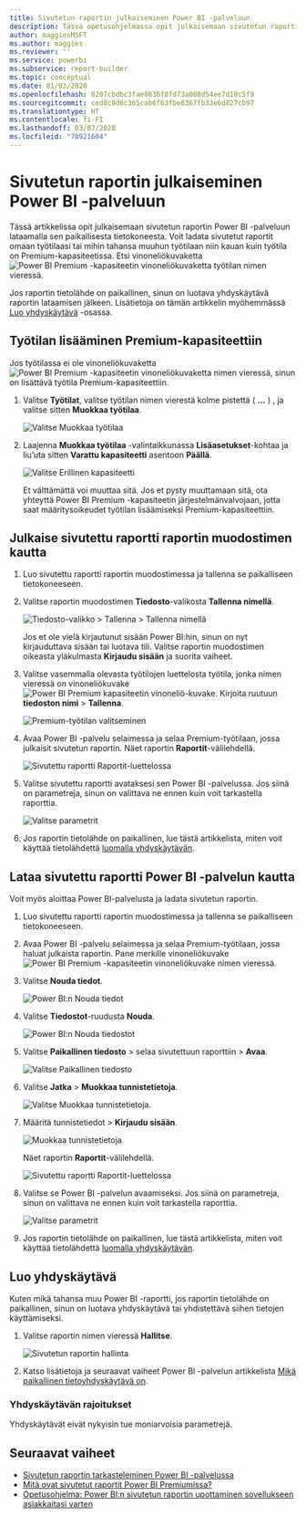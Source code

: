 ```yaml
---
title: Sivutetun raportin julkaiseminen Power BI -palveluun
description: Tässä opetusohjelmassa opit julkaisemaan sivutetun raportin Power BI -palveluun lataamalla sen paikallisesta tietokoneesta.
author: maggiesMSFT
ms.author: maggies
ms.reviewer: ''
ms.service: powerbi
ms.subservice: report-builder
ms.topic: conceptual
ms.date: 01/03/2020
ms.openlocfilehash: 0207cbdbc3fae8636f8fd73a008d54ee7d10c5f9
ms.sourcegitcommit: ced8c9d6c365cab6f63fbe8367fb33e6d827cb97
ms.translationtype: HT
ms.contentlocale: fi-FI
ms.lasthandoff: 03/07/2020
ms.locfileid: "78921604"
---
```

# <a name="publish-a-paginated-report-to-the-power-bi-service"></a>Sivutetun raportin julkaiseminen Power BI -palveluun

Tässä artikkelissa opit julkaisemaan sivutetun raportin Power BI -palveluun lataamalla sen paikallisesta tietokoneesta. Voit ladata sivutetut raportit omaan työtilaasi tai mihin tahansa muuhun työtilaan niin kauan kuin työtila on Premium-kapasiteetissa. Etsi vinoneliökuvaketta ![Power BI Premium -kapasiteetin vinoneliökuvaketta](media/paginated-reports-save-to-power-bi-service/premium-diamond.png) työtilan nimen vieressä. 

Jos raportin tietolähde on paikallinen, sinun on luotava yhdyskäytävä raportin lataamisen jälkeen. Lisätietoja on tämän artikkelin myöhemmässä [Luo yhdyskäytävä](#create-a-gateway) -osassa.

## <a name="add-a-workspace-to-a-premium-capacity"></a>Työtilan lisääminen Premium-kapasiteettiin

Jos työtilassa ei ole vinoneliökuvaketta ![Power BI Premium -kapasiteetin vinoneliökuvaketta](media/paginated-reports-save-to-power-bi-service/premium-diamond.png) nimen vieressä, sinun on lisättävä työtila Premium-kapasiteettiin. 

1. Valitse **Työtilat**, valitse työtilan nimen vierestä kolme pistettä ( **...** ) , ja valitse sitten **Muokkaa työtilaa**.

    ![Valitse Muokkaa työtilaa](media/paginated-reports-save-to-power-bi-service/power-bi-paginated-edit-workspace.png)

1. Laajenna **Muokkaa työtilaa** -valintaikkunassa **Lisäasetukset**-kohtaa ja liu’uta sitten **Varattu kapasiteetti** asentoon **Päällä**.

    ![Valitse Erillinen kapasiteetti](media/paginated-reports-save-to-power-bi-service/power-bi-paginated-edit-workspace-dialog.png)

   Et välttämättä voi muuttaa sitä. Jos et pysty muuttamaan sitä, ota yhteyttä Power BI Premium -kapasiteetin järjestelmänvalvojaan, jotta saat määritysoikeudet työtilan lisäämiseksi Premium-kapasiteettiin.

## <a name="from-report-builder-publish-a-paginated-report"></a>Julkaise sivutettu raportti raportin muodostimen kautta

1. Luo sivutettu raportti raportin muodostimessa ja tallenna se paikalliseen tietokoneeseen.

1. Valitse raportin muodostimen **Tiedosto**-valikosta **Tallenna nimellä**.

    ![Tiedosto-valikko > Tallenna > Tallenna nimellä](media/paginated-reports-save-to-power-bi-service/power-bi-paginated-save-as.png)

    Jos et ole vielä kirjautunut sisään Power BI:hin, sinun on nyt kirjauduttava sisään tai luotava tili. Valitse raportin muodostimen oikeasta yläkulmasta **Kirjaudu sisään** ja suorita vaiheet.

2. Valitse vasemmalla olevasta työtilojen luettelosta työtila, jonka nimen vieressä on vinoneliökuvake ![Power BI Premium kapasiteetin vinoneliö-kuvake](media/paginated-reports-save-to-power-bi-service/premium-diamond.png). Kirjoita ruutuun **tiedoston nimi** > **Tallenna**. 

    ![Premium-työtilan valitseminen](media/paginated-reports-save-to-power-bi-service/power-bi-paginated-select-workspace.png)

4. Avaa Power BI -palvelu selaimessa ja selaa Premium-työtilaan, jossa julkaisit sivutetun raportin. Näet raportin **Raportit**-välilehdellä.

    ![Sivutettu raportti Raportit-luettelossa](media/paginated-reports-save-to-power-bi-service/power-bi-paginated-wwi-report.png)

5. Valitse sivutettu raportti avataksesi sen Power BI -palvelussa. Jos siinä on parametreja, sinun on valittava ne ennen kuin voit tarkastella raporttia.

    ![Valitse parametrit](media/paginated-reports-save-to-power-bi-service/power-bi-paginated-select-parameters.png)

6. Jos raportin tietolähde on paikallinen, lue tästä artikkelista, miten voit käyttää tietolähdettä [luomalla yhdyskäytävän](#create-a-gateway).

## <a name="from-the-power-bi-service-upload-a-paginated-report"></a>Lataa sivutettu raportti Power BI -palvelun kautta

Voit myös aloittaa Power BI-palvelusta ja ladata sivutetun raportin.

1. Luo sivutettu raportti raportin muodostimessa ja tallenna se paikalliseen tietokoneeseen.

1. Avaa Power BI -palvelu selaimessa ja selaa Premium-työtilaan, jossa haluat julkaista raportin. Pane merkille vinoneliökuvake ![Power BI Premium -kapasiteetin vinoneliökuvake](media/paginated-reports-save-to-power-bi-service/premium-diamond.png) nimen vieressä. 

1. Valitse **Nouda tiedot**.

    ![Power BI:n Nouda tiedot](media/paginated-reports-save-to-power-bi-service/power-bi-paginated-get-data.png)

1. Valitse **Tiedostot**-ruudusta **Nouda**.

    ![Power BI:n Nouda tiedostot](media/paginated-reports-save-to-power-bi-service/power-bi-paginated-files-get.png)

1. Valitse **Paikallinen tiedosto** > selaa sivutettuun raporttiin > **Avaa**.

    ![Valitse Paikallinen tiedosto](media/paginated-reports-save-to-power-bi-service/power-bi-paginated-local-file.png)

1. Valitse **Jatka** > **Muokkaa tunnistetietoja**.

    ![Valitse Muokkaa tunnistetietoja.](media/paginated-reports-save-to-power-bi-service/power-bi-paginated-select-edit-credentials.png)

1. Määritä tunnistetiedot > **Kirjaudu sisään**.

    ![Muokkaa tunnistetietoja](media/paginated-reports-save-to-power-bi-service/power-bi-paginated-credentials.png)

   Näet raportin **Raportit**-välilehdellä.

    ![Sivutettu raportti Raportit-luettelossa](media/paginated-reports-save-to-power-bi-service/power-bi-paginated-wwi-report.png)

1. Valitse se Power BI -palvelun avaamiseksi. Jos siinä on parametreja, sinun on valittava ne ennen kuin voit tarkastella raporttia.
 
    ![Valitse parametrit](media/paginated-reports-save-to-power-bi-service/power-bi-paginated-select-parameters.png)

6. Jos raportin tietolähde on paikallinen, lue tästä artikkelista, miten voit käyttää tietolähdettä [luomalla yhdyskäytävän](#create-a-gateway).

## <a name="create-a-gateway"></a>Luo yhdyskäytävä

Kuten mikä tahansa muu Power BI -raportti, jos raportin tietolähde on paikallinen, sinun on luotava yhdyskäytävä tai yhdistettävä siihen tietojen käyttämiseksi.

1. Valitse raportin nimen vieressä **Hallitse**.

   ![Sivutetun raportin hallinta](media/paginated-reports-save-to-power-bi-service/power-bi-paginated-manage.png)

1. Katso lisätietoja ja seuraavat vaiheet Power BI -palvelun artikkelista [Mikä paikallinen tietoyhdyskäytävä on](../service-gateway-onprem.md).

### <a name="gateway-limitations"></a>Yhdyskäytävän rajoitukset

Yhdyskäytävät eivät nykyisin tue moniarvoisia parametrejä.


## <a name="next-steps"></a>Seuraavat vaiheet

- [Sivutetun raportin tarkasteleminen Power BI -palvelussa](../consumer/paginated-reports-view-power-bi-service.md)
- [Mitä ovat sivutetut raportit Power BI Premiumissa?](paginated-reports-report-builder-power-bi.md)
- [Opetusohjelma: Power BI:n sivutetun raportin upottaminen sovellukseen asiakkaitasi varten ](../developer/embed-paginated-reports-customers.md)

